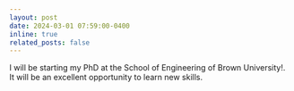 ```yaml
---
layout: post
date: 2024-03-01 07:59:00-0400
inline: true
related_posts: false
---
```



I will be starting my PhD at the School of Engineering of Brown University!. It will be an excellent opportunity to learn new skills.